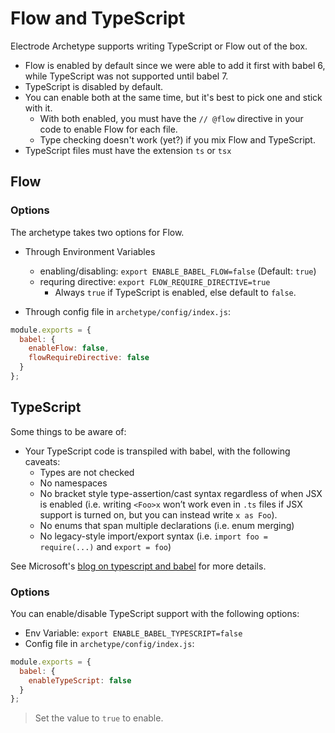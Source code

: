 # Flow and TypeScript

Electrode Archetype supports writing TypeScript or Flow out of the box.

- Flow is enabled by default since we were able to add it first with babel 6, while TypeScript was not supported until babel 7.
- TypeScript is disabled by default.
- You can enable both at the same time, but it's best to pick one and stick with it.
  - With both enabled, you must have the `// @flow` directive in your code to enable Flow for each file.
  - Type checking doesn't work (yet?) if you mix Flow and TypeScript.
- TypeScript files must have the extension `ts` or `tsx`

## Flow

### Options

The archetype takes two options for Flow.

- Through Environment Variables

  - enabling/disabling: `export ENABLE_BABEL_FLOW=false` (Default: `true`)
  - requring directive: `export FLOW_REQUIRE_DIRECTIVE=true`
    - Always `true` if TypeScript is enabled, else default to `false`.

- Through config file in `archetype/config/index.js`:

```js
module.exports = {
  babel: {
    enableFlow: false,
    flowRequireDirective: false
  }
};
```

## TypeScript

Some things to be aware of:

- Your TypeScript code is transpiled with babel, with the following caveats:
  - Types are not checked
  - No namespaces
  - No bracket style type-assertion/cast syntax regardless of when JSX is enabled (i.e. writing `<Foo>x` won’t work even in `.ts` files if JSX support is turned on, but you can instead write `x as Foo`).
  - No enums that span multiple declarations (i.e. enum merging)
  - No legacy-style import/export syntax (i.e. `import foo = require(...)` and `export = foo`)

See Microsoft's [blog on typescript and babel] for more details.

### Options

You can enable/disable TypeScript support with the following options:

- Env Variable: `export ENABLE_BABEL_TYPESCRIPT=false`
- Config file in `archetype/config/index.js`:

```js
module.exports = {
  babel: {
    enableTypeScript: false
  }
};
```

> Set the value to `true` to enable.

[blog on typescript and babel]: https://blogs.msdn.microsoft.com/typescript/2018/08/27/typescript-and-babel-7/
